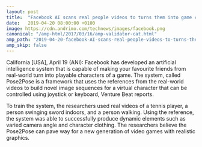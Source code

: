 ```yaml
---
layout: post
title:  "Facebook AI scans real people videos to turns them into game characters"
date:   2019-04-20 08:00:00 +0100
image: https://cdn.andrimo.com/technews/images/facebook.png
canonical: "/amp-html/2017/03/16/amp-validator-cat.html"
amp_path: "2019-04-20-facebook-AI-scans-real-people-videos-to-turns-them-into-game-characters"
amp_skip: false
---
```


California [USA], April 19 (ANI): Facebook has developed an artificial intelligence system that is capable of making your favourite friends from real-world turn into playable characters of a game. The system, called Pose2Pose is a framework that uses the references from the real-world videos to build novel image sequences for a virtual character that can be controlled using joystick or keyboard, Venture Beat reports.

To train the system, the researchers used real videos of a tennis player, a person swinging sword indoors, and a person walking. Using the reference, the system was able to successfully produce dynamic elements such as varied camera angle and character clothing. The researchers believe the Pose2Pose can pave way for a new generation of video games with realistic graphics.
